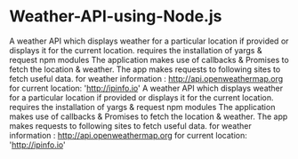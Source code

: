# Weather-API-using-Node.js
A weather API which displays weather for a particular location if provided or displays it for the current location. requires the installation of yargs &amp; request npm modules The application makes use of callbacks &amp; Promises to fetch the location &amp; weather. The app makes requests to following sites to fetch useful data. for weather information : http://api.openweathermap.org for current location: 'http://ipinfo.io'
A weather API which displays weather for a particular location if provided or displays it for the current location. requires the installation of yargs & request npm modules The application makes use of callbacks & Promises to fetch the location & weather. The app makes requests to following sites to fetch useful data. for weather information : http://api.openweathermap.org for current location: 'http://ipinfo.io'
